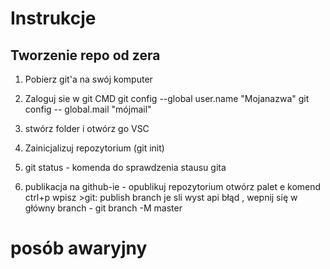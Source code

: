 # Instrukcje    

## Tworzenie repo od zera
1. Pobierz git'a na swój komputer
2. Zaloguj sie w git CMD
  git config --global user.name "Mojanazwa"
  git config -- global.mail "mójmail"

3. stwórz folder i otwórz go VSC
4. Zainicjalizuj repozytorium (git init)
5. git status - komenda do sprawdzenia stausu gita 
6. publikacja na github-ie - opublikuj repozytorium
otwórz palet e komend ctrl+p
wpisz >git: publish branch
je sli wyst api błąd , wepnij się w główny branch - git branch -M master



# posób awaryjny